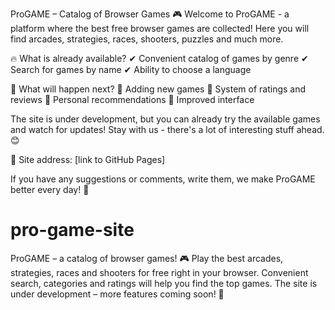 ProGAME – Catalog of Browser Games 🎮
Welcome to ProGAME - a platform where the best free browser games are collected! Here you will find arcades, strategies, races, shooters, puzzles and much more.

🔥 What is already available?
✔ Convenient catalog of games by genre
✔ Search for games by name
✔ Ability to choose a language

🚀 What will happen next?
🔹 Adding new games
🔹 System of ratings and reviews
🔹 Personal recommendations
🔹 Improved interface

The site is under development, but you can already try the available games and watch for updates! Stay with us - there's a lot of interesting stuff ahead. 😊

📌 Site address: [link to GitHub Pages]

If you have any suggestions or comments, write them, we make ProGAME better every day! 🚀
# pro-game-site
ProGAME – a catalog of browser games! 🎮  Play the best arcades, strategies, races and shooters for free right in your browser. Convenient search, categories and ratings will help you find the top games. The site is under development – ​​more features coming soon! 🚀
